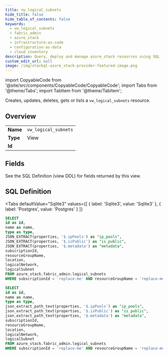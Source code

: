 ```yaml
--- 
title: vw_logical_subnets
hide_title: false
hide_table_of_contents: false
keywords:
  - vw_logical_subnets
  - fabric_admin
  - azure_stack
  - infrastructure-as-code
  - configuration-as-data
  - cloud inventory
description: Query, deploy and manage azure_stack resources using SQL
custom_edit_url: null
image: /img/stackql-azure_stack-provider-featured-image.png
---
```


import CopyableCode from '@site/src/components/CopyableCode/CopyableCode';
import Tabs from '@theme/Tabs';
import TabItem from '@theme/TabItem';

Creates, updates, deletes, gets or lists a <code>vw_logical_subnets</code> resource.

## Overview
<table><tbody>
<tr><td><b>Name</b></td><td><code>vw_logical_subnets</code></td></tr>
<tr><td><b>Type</b></td><td>View</td></tr>
<tr><td><b>Id</b></td><td><CopyableCode code="azure_stack.fabric_admin.vw_logical_subnets" /></td></tr>
</tbody></table>

## Fields

See the SQL Definition (view DDL) for fields returned by this view.

## SQL Definition

<Tabs
defaultValue="Sqlite3"
values={[
{ label: 'Sqlite3', value: 'Sqlite3' },
{ label: 'Postgres', value: 'Postgres' }
]}
>
<TabItem value="Sqlite3">

```sql
SELECT
id as id,
name as name,
type as type,
JSON_EXTRACT(properties, '$.ipPools') as "ip_pools",
JSON_EXTRACT(properties, '$.isPublic') as "is_public",
JSON_EXTRACT(properties, '$.metadata') as "metadata",
subscriptionId,
resourceGroupName,
location,
logicalNetwork,
logicalSubnet
FROM azure_stack.fabric_admin.logical_subnets
WHERE subscriptionId = 'replace-me' AND resourceGroupName = 'replace-me' AND location = 'replace-me' AND logicalNetwork = 'replace-me';
```

</TabItem>
<TabItem value="Postgres">

```sql
SELECT
id as id,
name as name,
type as type,
json_extract_path_text(properties, '$.ipPools') as "ip_pools",
json_extract_path_text(properties, '$.isPublic') as "is_public",
json_extract_path_text(properties, '$.metadata') as "metadata",
subscriptionId,
resourceGroupName,
location,
logicalNetwork,
logicalSubnet
FROM azure_stack.fabric_admin.logical_subnets
WHERE subscriptionId = 'replace-me' AND resourceGroupName = 'replace-me' AND location = 'replace-me' AND logicalNetwork = 'replace-me';
```

</TabItem>
</Tabs>
